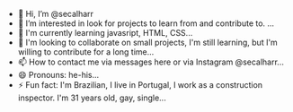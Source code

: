 - 👋 Hi, I’m @secalharr
- 👀 I’m interested in look for projects to learn from and contribute to. ...
- 🌱 I'm currently learning javasript, HTML, CSS...
- 💞️ I'm looking to collaborate on small projects, I'm still learning, but I'm willing to contribute for a long time...
- 📫 How to contact me via messages here or via Instagram @secalharr...
- 😄 Pronouns: he-his...
- ⚡ Fun fact: I'm Brazilian, I live in Portugal, I work as a construction inspector. I'm 31 years old, gay, single...

<!---
secalharr/secalharr is a ✨ special ✨ repository because its `README.md` (this file) appears on your GitHub profile.
You can click the Preview link to take a look at your changes.
--->
